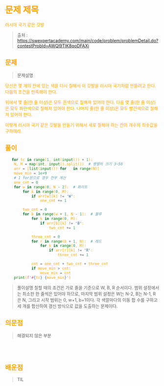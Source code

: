 <br/><Br>

<span style = "color:orange">

# 문제 제목
러시아 국기 같은 깃발

> 출처 : https://swexpertacademy.com/main/code/problem/problemDetail.do?contestProbId=AWQl9TIK8qoDFAXj


## 문제

> 문제설명

당신은 몇 개의 칸에 있는 색을 다시 칠해서 이 깃발을 러시아 국기처럼 만들려고 한다. 다음의 조건을 만족해야 한다.

위에서 몇 줄(한 줄 이상)은 모두 흰색으로 칠해져 있어야 한다.
다음 몇 줄(한 줄 이상)은 모두 파란색으로 칠해져 있어야 한다.
나머지 줄(한 줄 이상)은 모두 빨간색으로 칠해져 있어야 한다.

이렇게 러시아 국기 같은 깃발을 만들기 위해서 새로 칠해야 하는 칸의 개수의 최솟값을 구하여라.

## 풀이

```python
   for tc in range(1, int(input()) + 1):
    N, M = map(int, input().split())  # 행렬의 크기 3~50
    arr = [list(input()) for _ in range(N)]
    move_min = 1e+9
    # 1 for문으로 경우 전부 계산
    one_cnt = 0
    for w in range(0, N - 2):  # 화이트
        for k in range(0, M):
            if arr[w][k] != 'W':
                one_cnt += 1

        two_cnt = 0
        for b in range(w + 1, N - 1):  # 블루
            for k in range(0, M):
                if arr[b][k] != 'B':
                    two_cnt += 1

            three_cnt = 0
            for r in range(b + 1, N):  # 레드
                for k in range(0, M):
                    if arr[r][k] != 'R':
                        three_cnt += 1

            cnt = one_cnt + two_cnt + three_cnt
            if move_min > cnt:
                move_min = cnt
    print(f'#{tc} {move_min}') 
```

> 풀이설명
칠할 때의 조건은 가로 줄을 기준으로 W, B, R 순서이다.
범위 설정에서는 최소한 한 줄씩은 있어야 하므로, 마지막 범위 설정은 W는 N-2, B는 N-1, R은 N, 그리고 시작 범위는 0, w+1, b+1이다.
각 색깔마다의 이동 합 수를 구하고 세 개를 합산하여 갱신 방식으로 값을 도출하는 문제이다.


## 의문점
> 해결되지 않은 부분


<br/><br>


## 배운점
> TIL
